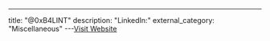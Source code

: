 ---
title: "@0xB4LINT"
description: "LinkedIn:"
external_category: "Miscellaneous"
---[Visit Website](https://www.linkedin.com/in/0xB4LINT/)


